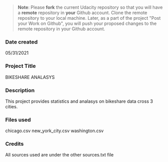 >**Note**: Please **fork** the current Udacity repository so that you will have a **remote** repository in **your** Github account. Clone the remote repository to your local machine. Later, as a part of the project "Post your Work on Github", you will push your proposed changes to the remote repository in your Github account.

### Date created
05/31/2021
### Project Title
BIKESHARE ANALASYS

### Description
This project provides statistics and analasys on bikeshare data cross 3 cities.

### Files used
chicago.csv
new_york_city.csv
washington.csv

### Credits
All sources used are under the other sources.txt file

